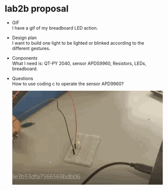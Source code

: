 # lab2b proposal

* GIF<br>
  I have a gif of my breadboard LED action.<br>
   
* Design plan<br>
  I want to build one light to  be lighted or blinked according to the different gestures.<br>
   
* Conponents<br>
  What I need is: QT-PY 2040, sensor APDS9960, Resistors, LEDs, breadboard.
   
* Questions<br>
  How to use coding c to operate the sensor APD9960?<br>
  
  ![image](https://github.com/zizhanghan/1/blob/main/123.gif)



